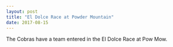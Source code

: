 ```yaml
---
layout: post
title: "El Dolce Race at Powder Mountain"
date: 2017-08-15
---
```


The Cobras have a team entered in the El Dolce Race at Pow Mow.
